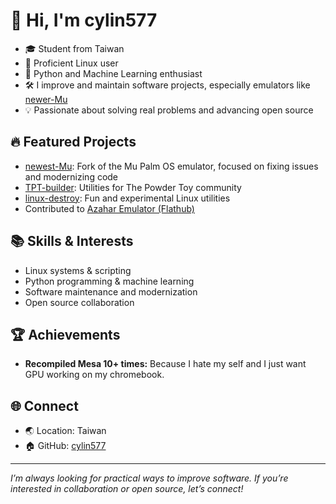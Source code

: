# 👋 Hi, I'm cylin577

- 🎓 Student from Taiwan
- 🐧 Proficient Linux user
- 🐍 Python and Machine Learning enthusiast
- 🛠️ I improve and maintain software projects, especially emulators like [newer-Mu](https://github.com/cylin577/newer-Mu)
- 💡 Passionate about solving real problems and advancing open source

## 🔥 Featured Projects
- [newest-Mu](https://github.com/cylin577/newest-Mu): Fork of the Mu Palm OS emulator, focused on fixing issues and modernizing code
- [TPT-builder](https://github.com/cylin577/TPT-builder): Utilities for The Powder Toy community
- [linux-destroy](https://github.com/cylin577/linux-destroy): Fun and experimental Linux utilities
- Contributed to [Azahar Emulator (Flathub)](https://github.com/flathub/org.azahar_emu.Azahar)

## 📚 Skills & Interests
- Linux systems & scripting
- Python programming & machine learning
- Software maintenance and modernization
- Open source collaboration

## 🏆 Achievements
- **Recompiled Mesa 10+ times:** Because I hate my self and I just want GPU working on my chromebook.

## 🌐 Connect
- 🌏 Location: Taiwan
- 🏠 GitHub: [cylin577](https://github.com/cylin577)

---

_I’m always looking for practical ways to improve software. If you’re interested in collaboration or open source, let’s connect!_
